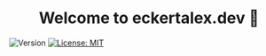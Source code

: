 <h1 align="center">Welcome to eckertalex.dev 👋</h1>
<p>
  <img alt="Version" src="https://img.shields.io/badge/version-5.2.0-blue.svg?cacheSeconds=2592000" />
  <a href="https://github.com/eckertalex/eckertalex.dev/blob/main/LICENSE" target="_blank">
    <img alt="License: MIT" src="https://img.shields.io/badge/License-MIT-yellow.svg" />
  </a>
</p>
